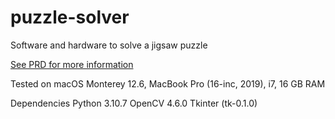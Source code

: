 # puzzle-solver
Software and hardware to solve a jigsaw puzzle

[See PRD for more information](https://wholesale-pink-8ed.notion.site/Puzzle-Solver-Robot-Plan-v2-6b1628f73a244cdc8656bbd06e2139c9)

Tested on macOS Monterey 12.6, MacBook Pro (16-inc, 2019), i7, 16 GB RAM

Dependencies
Python 3.10.7
OpenCV 4.6.0
Tkinter (tk-0.1.0)
